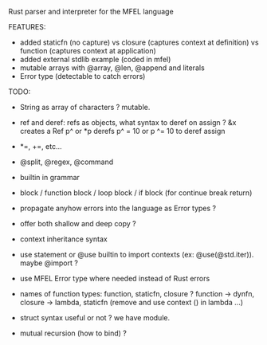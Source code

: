 Rust parser and interpreter for the MFEL language

FEATURES:
- added staticfn (no capture) vs closure (captures context at definition) vs function (captures context at application)
- added external stdlib example (coded in mfel)
- mutable arrays with @array, @len, @append and literals
- Error type (detectable to catch errors)

TODO:

- String as array of characters ? mutable.

- ref and deref: refs as objects, what syntax to deref on assign ?
&x creates a Ref
p^ or *p derefs
p^ = 10 or p ^= 10 to deref assign

- *=, +=, etc...

- @split, @regex, @command

- builtin in grammar

- block / function block / loop block / if block (for continue break return)

- propagate anyhow errors into the language as Error types ?

- offer both shallow and deep copy ?

- context inheritance syntax
- use statement or @use builtin to import contexts (ex: @use(@std.iter)). maybe @import ?
- use MFEL Error type where needed instead of Rust errors

- names of function types: function, staticfn, closure ?  function -> dynfn, closure -> lambda, staticfn (remove and use context () in lambda ...)

- struct syntax useful or not ? we have module.

- mutual recursion (how to bind) ?






